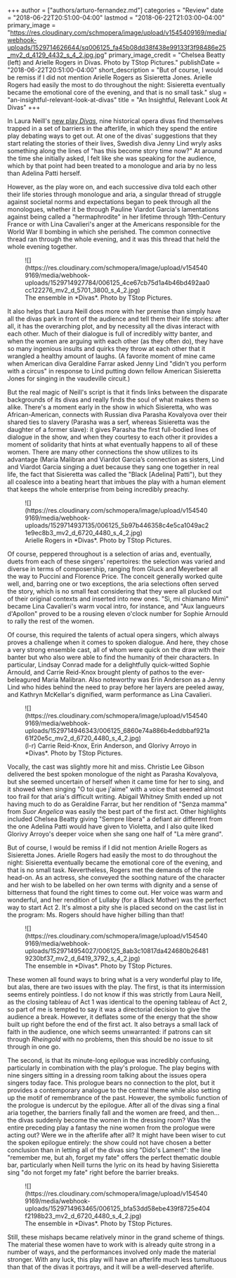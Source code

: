 +++
author = ["authors/arturo-fernandez.md"]
categories = "Review"
date = "2018-06-22T20:51:00-04:00"
lastmod = "2018-06-22T21:03:00-04:00"
primary_image = "https://res.cloudinary.com/schmopera/image/upload/v1545409169/media/webhook-uploads/1529714626644/sq006125_fa45b08dd38f438e99133f3f98486e25_mv2_d_4129_4432_s_4_2.jpg.jpg"
primary_image_credit = "Chelsea Beatty (left) and Arielle Rogers in Divas. Photo by TStop Pictures."
publishDate = "2018-06-22T20:51:00-04:00"
short_description = "But of course, I would be remiss if I did not mention Arielle Rogers as Sisieretta Jones. Arielle Rogers had easily the most to do throughout the night: Sisieretta eventually became the emotional core of the evening, and that is no small task."
slug = "an-insightful-relevant-look-at-divas"
title = "An Insightful, Relevant Look At Divas"
+++

In Laura Neill's [new play *Divas*](http://www.operahub.org/upcoming), nine historical opera divas find themselves trapped in a set of barriers in the afterlife, in which they spend the entire play debating ways to get out. At one of the divas' suggestions that they start relating the stories of their lives, Swedish diva Jenny Lind wryly asks something along the lines of "has this become story time now?" At around the time she initially asked, I felt like she was speaking for the audience, which by that point had been treated to a monologue and aria by no less than Adelina Patti herself.

However, as the play wore on, and each successive diva told each other their life stories through monologue and aria, a singular thread of struggle against societal norms and expectations began to peek through all the monologues, whether it be through Pauline Viardot Garcia's lamentations against being called a "hermaphrodite" in her lifetime through 19th-Century France or with Lina Cavalieri's anger at the Americans responsible for the World War II bombing in which she perished. The common connective thread ran through the whole evening, and it was this thread that held the whole evening together.

<figure data-type="image">
![](https://res.cloudinary.com/schmopera/image/upload/v1545409169/media/webhook-uploads/1529714927784/006125_4ce67cb75d1a4b46bd492aa0cc122276_mv2_d_5701_3800_s_4_2.jpg)
<figcaption>The ensemble in *Divas*. Photo by TStop Pictures.</figcaption>
</figure>

It also helps that Laura Neill does more with her premise than simply have all the divas park in front of the audience and tell them their life stories: after all, it has the overarching plot, and by necessity all the divas interact with each other. Much of their dialogue is full of incredibly witty banter, and when the women are arguing with each other (as they often do), they have so many ingenious insults and quirks they throw at each other that it wrangled a healthy amount of laughs. (A favorite moment of mine came when American diva Geraldine Farrar asked Jenny Lind "didn't you perform with a circus" in response to Lind putting down fellow American Sisieretta Jones for singing in the vaudeville circuit.)

But the real magic of Neill's script is that it finds links between the disparate backgrounds of its divas and really finds the soul of what makes them so alike. There's a moment early in the show in which Sisieretta, who was African-American, connects with Russian diva Parasha Kovalyova over their shared ties to slavery (Parasha was a serf, whereas Sisieretta was the daughter of a former slave): it gives Parasha the first full-bodied lines of dialogue in the show, and when they courtesy to each other it provides a moment of solidarity that hints at what eventually happens to all of these women. There are many other connections the show utilizes to its advantage (Maria Malibran and Viardot Garcia’s connection as sisters, Lind and Viardot Garcia singing a duet because they sang one together in real life, the fact that Sisieretta was called the "Black [Adelina] Patti"), but they all coalesce into a beating heart that imbues the play with a human element that keeps the whole enterprise from being incredibly preachy.

<figure data-type="image">
![](https://res.cloudinary.com/schmopera/image/upload/v1545409169/media/webhook-uploads/1529714937135/006125_5b97b446358c4e5ca1049ac21e9ec8b3_mv2_d_6720_4480_s_4_2.jpg)
<figcaption>Arielle Rogers in *Divas*. Photo by TStop Pictures.</figcaption>
</figure>

Of course, peppered throughout is a selection of arias and, eventually, duets from each of these singers' repertoires: the selection was varied and diverse in terms of composership, ranging from Gluck and Meyerbeer all the way to Puccini and Florence Price. The conceit generally worked quite well, and, barring one or two exceptions, the aria selections often served the story, which is no small feat considering that they were all plucked out of their original contexts and inserted into new ones. "Sì, mi chiamano Mimì" became Lina Cavalieri's warm vocal intro, for instance, and "Aux langueurs d'Apollon" proved to be a rousing eleven o'clock number for Sophie Arnould to rally the rest of the women.

Of course, this required the talents of actual opera singers, which always proves a challenge when it comes to spoken dialogue. And here, they chose a very strong ensemble cast, all of whom were quick on the draw with their banter but who also were able to find the humanity of their characters. In particular, Lindsay Conrad made for a delightfully quick-witted Sophie Arnould, and Carrie Reid-Knox brought plenty of pathos to the ever-beleagured Maria Malibran. Also noteworthy was Erin Anderson as a Jenny Lind who hides behind the need to pray before her layers are peeled away, and Kathryn McKellar's dignified, warm performance as Lina Cavalieri.

<figure data-type="image">
![](https://res.cloudinary.com/schmopera/image/upload/v1545409169/media/webhook-uploads/1529714946343/006125_6860e74a886b4eddbbaf921a61f20e5c_mv2_d_6720_4480_s_4_2.jpg)
<figcaption>(l-r) Carrie Reid-Knox, Erin Anderson, and Glorivy Arroyo in *Divas*. Photo by TStop Pictures.</figcaption>
</figure>

Vocally, the cast was slightly more hit and miss. Christie Lee Gibson delivered the best spoken monologue of the night as Parasha Kovalyova, but she seemed uncertain of herself when it came time for her to sing, and it showed when singing "O toi que j'aime" with a voice that seemed almost too frail for that aria's difficult writing. Abigail Whitney Smith ended up not having much to do as Geraldine Farrar, but her rendition of "Senza mamma" from *Suor Angelica* was easily the best part of the first act. Other highlights included Chelsea Beatty giving "Sempre libera" a defiant air different from the one Adelina Patti would have given to Violetta, and I also quite liked Glorivy Arroyo's deeper voice when she sang one half of "La mère grand".

But of course, I would be remiss if I did not mention Arielle Rogers as Sisieretta Jones. Arielle Rogers had easily the most to do throughout the night: Sisieretta eventually became the emotional core of the evening, and that is no small task. Nevertheless, Rogers met the demands of the role head-on. As an actress, she conveyed the soothing nature of the character and her wish to be labelled on her own terms with dignity and a sense of bitterness that found the right times to come out. Her voice was warm and wonderful, and her rendition of Lullaby (for a Black Mother) was the perfect way to start Act 2. It's almost a pity she is placed second on the cast list in the program: Ms. Rogers should have higher billing than that!

<figure data-type="image">
![](https://res.cloudinary.com/schmopera/image/upload/v1545409169/media/webhook-uploads/1529714954027/006125_8ab3c10817da424680b264819230bf37_mv2_d_6419_3792_s_4_2.jpg)
<figcaption>The ensemble in *Divas*. Photo by TStop Pictures.</figcaption>
</figure>

These women all found ways to bring what is a very wonderful play to life, but alas, there are two issues with the play. The first, is that its intermission seems entirely pointless. I do not know if this was strictly from Laura Neill, as the closing tableau of Act 1 was identical to the opening tableau of Act 2, so part of me is tempted to say it was a directorial decision to give the audience a break. However, it deflates some of the energy that the show built up right before the end of the first act. It also betrays a small lack of faith in the audience, one which seems unwarranted: if patrons can sit through *Rheingold* with no problems, then this should be no issue to sit through in one go.

The second, is that its minute-long epilogue was incredibly confusing, particularly in combination with the play's prologue. The play begins with nine singers sitting in a dressing room talking about the issues opera singers today face. This prologue bears no connection to the plot, but it provides a contemporary analogue to the central theme while also setting up the motif of remembrance of the past. However, the symbolic function of the prologue is undercut by the epilogue. After all of the divas sing a final aria together, the barriers finally fall and the women are freed, and then… the divas suddenly become the women in the dressing room? Was the entire preceding play a fantasy the nine women from the prologue were acting out? Were we in the afterlife after all? It might have been wiser to cut the spoken epilogue entirely: the show could not have chosen a better conclusion than in letting all of the divas sing "Dido's Lament": the line "remember me, but ah, forget my fate" offers the perfect thematic double bar, particularly when Neill turns the lyric on its head by having Sisieretta sing "do not forget my fate" right before the barrier breaks.

<figure data-type="image">
![](https://res.cloudinary.com/schmopera/image/upload/v1545409169/media/webhook-uploads/1529714963465/006125_bfa53dd58ebe439f8725e404f2198b23_mv2_d_6720_4480_s_4_2.jpg)
<figcaption>The ensemble in *Divas*. Photo by TStop Pictures.</figcaption>
</figure>

Still, these mishaps became relatively minor in the grand scheme of things. The material these women have to work with is already quite strong in a number of ways, and the performances involved only made the material stronger. With any luck, this play will have an afterlife much less tumultuous than that of the divas it portrays, and it will be a well-deserved afterlife.
